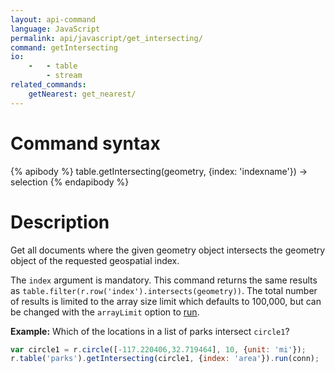 ```yaml
---
layout: api-command
language: JavaScript
permalink: api/javascript/get_intersecting/
command: getIntersecting
io:
    -   - table
        - stream
related_commands:
    getNearest: get_nearest/
---
```


# Command syntax #

{% apibody %}
table.getIntersecting(geometry, {index: 'indexname'}) &rarr; selection<stream>
{% endapibody %}

# Description #

Get all documents where the given geometry object intersects the geometry object of the requested geospatial index.

The `index` argument is mandatory. This command returns the same results as `table.filter(r.row('index').intersects(geometry))`. The total number of results is limited to the array size limit which defaults to 100,000, but can be changed with the `arrayLimit` option to [run](/api/javascript/run).

__Example:__ Which of the locations in a list of parks intersect `circle1`?

```js
var circle1 = r.circle([-117.220406,32.719464], 10, {unit: 'mi'});
r.table('parks').getIntersecting(circle1, {index: 'area'}).run(conn);
```
